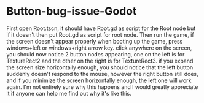 # Button-bug-issue-Godot
First open Root.tscn, it should have Root.gd as script for the Root node but if it doesn't then put Root.gd as script for root node. Then run the game, if the screen doesn't appear properly when booting up the game, press windows+left or windows+right arrow key. click anywhere on the screen, you should now notice 2 button nodes appearing, one on the left is for TextureRect2 and the other on the right is for TextureRect3. if you expand the screen size horizontally enough, you should notice that the left button suddenly doesn't respond to the mouse, however the right button still does, and if you minimize the screen horizontally enough, the left one will work again. I'm not entirely sure why this happens and I would greatly appreciate it if anyone can help me find out why it's like this. 
